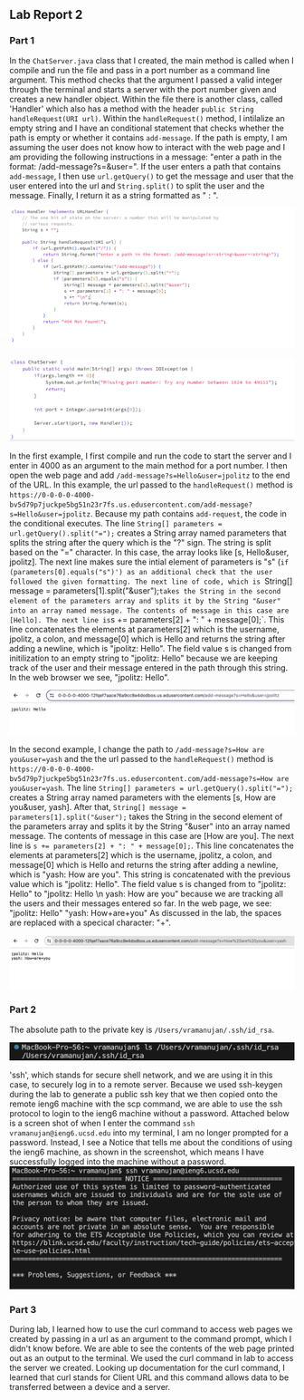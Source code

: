 ## Lab Report 2

### Part 1 
In the `ChatServer.java` class that I created, the  main method is called when I compile and run the file and pass in a port number as a command line argument. This method checks that the argument I passed  a valid integer through the terminal and starts a server with the port number given and creates a new handler object. Within the file there is another class, called 'Handler' which also has a  method with the header `public String handleRequest(URI url)`. Within the `handleRequest()` method, I intilalize an empty string and I have an conditional statement that checks whether the path is empty or whether it contains `add-message`. If the path is empty, I am assuming the user does not know how to interact with the web page and I am providing the following instructions in a message: "enter a path in the format: /add-message?s=<string>&user=<string>". If the user enters a path that contains `add-message`, I then use `url.getQuery()` to get the message and user that the user entered into the url and `String.split()` to split the user and the message. Finally, I return it as a string formatted as "<user> : <message>". 


![Image](chatserver_code_handle_request.png)

![Image](chat_server_code_main.png)

In the first example, I first compile and run the code to start the server and I enter in 4000 as an argument to the main method for a port number. I then open the web page and add `/add-message?s=Hello&user=jpolitz` to the end of the URL. In this example, the url passed to the `handleRequest()` method is `https://0-0-0-0-4000-bv5d79p7juckpe5bg51n23r7fs.us.edusercontent.com/add-message?s=Hello&user=jpolitz`. Because my path contains `add-request`, the code in the conditional executes. The line `String[] parameters = url.getQuery().split("=");` creates a String array named parameters that splits the string after the query which is the "?" sign. The string is split based on the "=" character. In this case, the array looks like [s, Hello&user, jpolitz]. The next line makes sure the intial element of parameters is "s" (`if (parameters[0].equals("s")') as an additional check that the user followed the given formatting. The next line of code, which is `String[] message = parameters[1].split("&user");` takes the String in the second element of the parameters array and splits it by the String "&user" into an array named message. The contents of message in this case are [Hello]. The next line is `s += parameters[2] + ": " + message[0];`. This line concatenates the elements at parameters[2] which is the username, jpolitz, a colon, and message[0] which is Hello and returns the string after adding a newline, which is "jpolitz: Hello". The field value s is changed from initilization to an empty string to "jpolitz: Hello" because we are keeping track of the user and their message entered in the path through this string. In the web browser we see, "jpolitz: Hello".

![Image](add_request_ex1.png)

In the second example, I change the path to `/add-message?s=How are you&user=yash` and the the url passed to the `handleRequest()` method is `https://0-0-0-0-4000-bv5d79p7juckpe5bg51n23r7fs.us.edusercontent.com/add-message?s=How are you&user=yash`. The line `String[] parameters = url.getQuery().split("=");` creates a String array named parameters with the elements [s, How are you&user, yash]. After that, `String[] message = parameters[1].split("&user");` takes the String in the second element of the parameters array and splits it by the String "&user" into an array named message. The contents of message in this case are [How are you]. The next line is `s += parameters[2] + ": " + message[0];`. This line concatenates the elements at parameters[2] which is the username, jpolitz, a colon, and message[0] which is Hello and returns the string after adding a newline, which is "yash: How are you". This string is concatenated with the previous value which is "jpolitz: Hello". The field value s is changed from to "jpolitz: Hello" to "jpolitz: Hello \n yash: How are you" because we are tracking all the users and their messages entered so far. In the web page, we see: 
"jpolitz: Hello"
"yash: How+are+you"
As discussed in the lab, the spaces are replaced with a specical character: "+". 

![Image](add_request_ex2.png)



### Part 2
The absolute path to the private key is `/Users/vramanujan/.ssh/id_rsa`. 

![Image](private_key_ssh.png)

'ssh', which stands for secure shell network, and we are using it in this case, to securely log in to a remote server. Because we used ssh-keygen during the lab to generate a public ssh key that we then copied onto the remote ieng6 machine with the scp command, we are able to use the ssh protocol to login to the ieng6 machine without a password. Attached below is a screen shot of when I enter the command `ssh vramanujan@ieng6.ucsd.edu` into my terminal, I am no longer prompted for a password. Instead, I see a Notice that tells me about the conditions of using the ieng6 machine, as shown in the screenshot, which means I have successfully logged into the machine without a password.     
![Image](logging_in_with_ssh.png)


### Part 3
During lab, I learned how to use the curl command to access web pages we created by passing in a url as an argument to the command prompt, which I didn't know before. We are able to see the contents of the web page printed out as an output to the terminal. We used the curl command in lab to access the server we created. Looking up documentation for the curl command, I learned that curl stands for Client URL and this command allows data to be transferred between a device and a server. 
